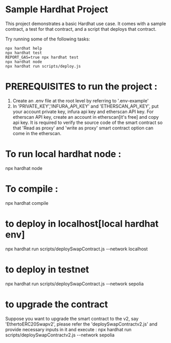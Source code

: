 # Sample Hardhat Project

This project demonstrates a basic Hardhat use case. It comes with a sample contract, a test for that contract, and a script that deploys that contract.

Try running some of the following tasks:

```shell
npx hardhat help
npx hardhat test
REPORT_GAS=true npx hardhat test
npx hardhat node
npx hardhat run scripts/deploy.js
```

# PREREQUISITES to run the project :
1. Create an .env file at the root level by referring to '.env-example'
2. In 'PRIVATE_KEY','INFURA_API_KEY' and 'ETHERSCAN_API_KEY', put your account private key, infura api key and etherscan API key. For etherscan API key, create an account in etherscan[it's free] and copy api key. It is required to verify the source code of the smart contract so that 'Read as proxy' and 'write as proxy' smart contract option can come in the etherscan.

# To run local hardhat node :
npx hardhat node


# To compile :
npx hardhat compile

# to deploy in localhost[local hardhat env]
npx hardhat run scripts/deploySwapContract.js --network localhost

# to deploy in testnet
npx hardhat run scripts/deploySwapContract.js --network sepolia 


# to upgrade the contract
Suppose you want to upgrade the smart contract to the v2, say 'EthertoERC20Swapv2', please refer the 'deploySwapContractv2.js' and provide necessary inputs in it and execute : npx hardhat run scripts/deploySwapContractv2.js --network sepolia 


